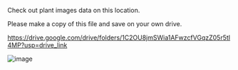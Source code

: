 Check out plant images data on this location.

Please make a copy of this file and save on your own drive.

https://drive.google.com/drive/folders/1C2OU8jmSWia1AFwzcfVGqzZ05r5tI4MP?usp=drive_link

![image](https://github.com/soham2710/Plant-Disease-Detection/assets/42056502/22fec297-613c-46bb-b9c0-516b12991bae)
